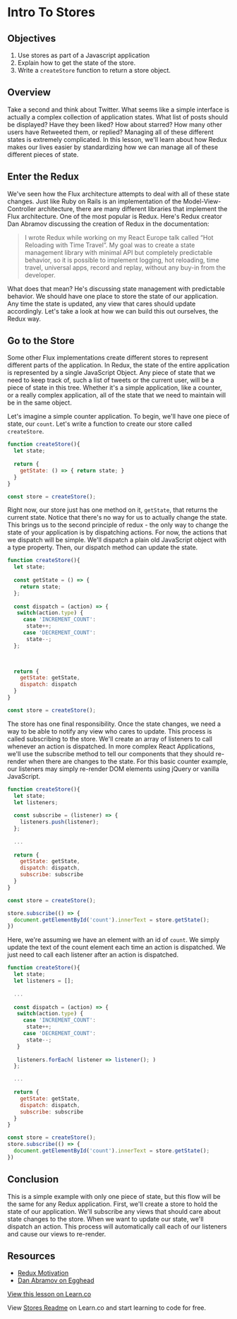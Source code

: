 # Intro To Stores

## Objectives

1. Use stores as part of a Javascript application
2. Explain how to get the state of the store. 
3. Write a `createStore` function to return a store object. 

## Overview

Take a second and think about Twitter. What seems like a simple interface is actually a complex collection of application states. What list of posts should be displayed? Have they been liked? How about starred? How many other users have Retweeted them, or replied? Managing all of these different states is extremely complicated. In this lesson, we'll learn about how Redux makes our lives easier by standardizing how we can manage all of these different pieces of state. 

## Enter the Redux

We've seen how the Flux architecture attempts to deal with all of these state changes. Just like Ruby on Rails is an implementation of the Model-View-Controller architecture, there are many different libraries that implement the Flux architecture. One of the most popular is Redux. Here's Redux creator Dan Abramov discussing the creation of Redux in the documentation: 

> I wrote Redux while working on my React Europe talk called “Hot Reloading with Time Travel”. My goal 	was to create a state management library with minimal API but completely predictable behavior, so it 	is possible to implement logging, hot reloading, time travel, universal apps, record and replay, 	without any buy-in from the developer.

What does that mean? He's discussing state management with predictable behavior. We should have one place to store the state of our application. Any time the state is updated, any view that cares should update accordingly. Let's take a look at how we can build this out ourselves, the Redux way. 

## Go to the Store

Some other Flux implementations create different stores to represent different parts of the application. In Redux, the state of the entire application is represented by a single JavaScript Object. Any piece of state that we need to keep track of, such a list of tweets or the current user, will be a piece of state in this tree. Whether it's a simple application, like a counter, or a really complex application, all of the state that we need to maintain will be in the same object.

Let's imagine a simple counter application. To begin, we'll have one piece of state, our `count`. Let's write a function to create our store called `createStore`.

```javascript
function createStore(){
  let state;
  
  return {
    getState: () => { return state; }
  }
}

const store = createStore();
```

Right now, our store just has one method on it, `getState`, that returns the current state. Notice that there's no way for us to actually change the state. This brings us to the second principle of redux - the only way to change the state of your application is by dispatching actions. For now, the actions that we dispatch will be simple. We'll dispatch a plain old JavaScript object with a type property. Then, our dispatch method can update the state. 

```javascript
function createStore(){
  let state;
  
  const getState = () => { 
    return state; 
  };
  
  const dispatch = (action) => {
   switch(action.type) {
     case 'INCREMENT_COUNT':
      state++;
     case 'DECREMENT_COUNT':
      state--;
  };


  
  return {
    getState: getState,
    dispatch: dispatch
  }
}

const store = createStore();
```

The store has one final responsibility. Once the state changes, we need a way to be able to notify any view who cares to update. This process is called subscribing to the store. We'll create an array of listeners to call whenever an action is dispatched. In more complex React Applications, we'll use the subscribe method to tell our components that they should re-render when there are changes to the state. For this basic counter example, our listeners may simply re-render DOM elements using jQuery or vanilla JavaScript. 

```javascript
function createStore(){
  let state;
  let listeners;
  
  const subscribe = (listener) => {
    listeners.push(listener);
  };
  
  ...
  
  return {
    getState: getState,   
    dispatch: dispatch,
    subscribe: subscribe       
  }
}

const store = createStore();

store.subscribe(() => {
  document.getElementById('count').innerText = store.getState();
})
```

Here, we're assuming we have an element with an id of `count`. We simply update the text of the count element each time an action is dispatched. We just need to call each listener after an action is dispatched.

```javascript
function createStore(){
  let state;
  let listeners = [];
  
  ...
  
  const dispatch = (action) => {
   switch(action.type) {
     case 'INCREMENT_COUNT':
      state++;
     case 'DECREMENT_COUNT':
      state--;
   }
   
   listeners.forEach( listener => listener(); ) 
  };

  ...
  
  return {
    getState: getState,
    dispatch: dispatch,
    subscribe: subscribe
  }
}

const store = createStore();
store.subscribe(() => {
  document.getElementById('count').innerText = store.getState();
})
```

## Conclusion

This is a simple example with only one piece of state, but this flow will be the same for any Redux application. First, we'll create a store to hold the state of our application. We'll subscribe any views that should care about state changes to the store. When we want to update our state, we'll dispatch an action. This process will automatically call each of our listeners and cause our views to re-render. 
 


## Resources

* [Redux Motivation](http://redux.js.org/docs/introduction/Motivation.html)
* [Dan Abramov on Egghead](https://egghead.io/lessons/javascript-redux-implementing-store-from-scratch)

<a href='https://learn.co/lessons/react-redux-intro-to-stores' data-visibility='hidden'>View this lesson on Learn.co</a>

<p class='util--hide'>View <a href='https://learn.co/lessons/react-redux-stores-readme'>Stores Readme</a> on Learn.co and start learning to code for free.</p>
